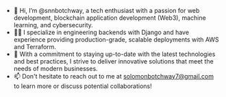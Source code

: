 - 👋 Hi, I’m @snnbotchway, a tech enthusiast with a passion for web development, blockchain application development (Web3), machine learning, and cybersecurity.
- 👨‍💻 I specialize in engineering backends with Django and have experience providing production-grade, scalable deployments with AWS and Terraform.
- 🌟 With a commitment to staying up-to-date with the latest technologies and best practices, I strive to deliver innovative solutions that meet the needs of modern businesses.
- 📫 Don't hesitate to reach out to me at solomonbotchway7@gmail.com to learn more or discuss potential collaborations!


<!---
snnbotchway/snnbotchway is a ✨ special ✨ repository because its `README.md` (this file) appears on your GitHub profile.
You can click the Preview link to take a look at your changes.
--->
